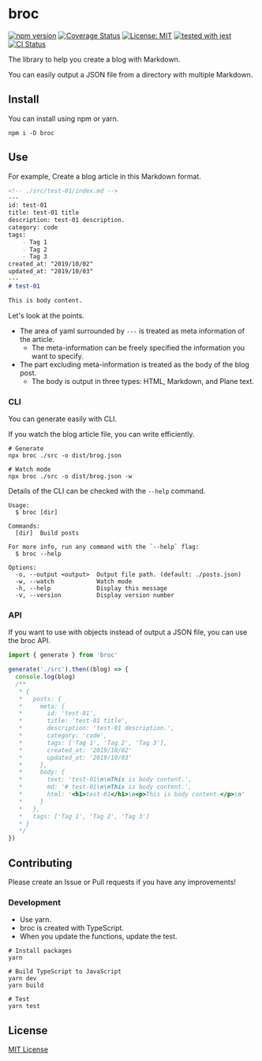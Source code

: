 # broc

[![npm version](https://badge.fury.io/js/broc.svg)](https://badge.fury.io/js/broc)
[![Coverage Status](https://coveralls.io/repos/github/kimulaco/broc/badge.svg)](https://coveralls.io/github/kimulaco/broc)
[![License: MIT](https://img.shields.io/badge/License-MIT-green.svg)](https://opensource.org/licenses/MIT)
[![tested with jest](https://img.shields.io/badge/tested_with-jest-99424f.svg)](https://github.com/facebook/jest)
[![CI Status](https://circleci.com/gh/kimulaco/broc.svg?style=svg)](https://circleci.com/gh/kimulaco/broc)

The library to help you create a blog with Markdown.

You can easily output a JSON file from a directory with multiple Markdown.

## Install

You can install using npm or yarn.

```shell
npm i -D broc
```

## Use

For example, Create a blog article in this Markdown format.

```md
<!-- ./src/test-01/index.md -->
---
id: test-01
title: test-01 title
description: test-01 description.
category: code
tags:
    - Tag 1
    - Tag 2
    - Tag 3
created_at: "2019/10/02"
updated_at: "2019/10/03"
---
# test-01

This is body content.
```

Let's look at the points.

- The area of yaml surrounded by `---` is treated as meta information of the article.
    - The meta-information can be freely specified the information you want to specify.
- The part excluding meta-information is treated as the body of the blog post.
    - The body is output in three types: HTML, Markdown, and Plane text.

### CLI

You can generate easily with CLI.

If you watch the blog article file, you can write efficiently.

```shell
# Generate
npx broc ./src -o dist/brog.json

# Watch mode
npx broc ./src -o dist/brog.json -w
```

Details of the CLI can be checked with the `--help` command.

```
Usage:
  $ broc [dir]

Commands:
  [dir]  Build posts

For more info, run any command with the `--help` flag:
  $ broc --help

Options:
  -o, --output <output>  Output file path. (default: ./posts.json)
  -w, --watch            Watch mode
  -h, --help             Display this message
  -v, --version          Display version number
```

### API

If you want to use with objects instead of output a JSON file, you can use the broc API.

```js
import { generate } from 'broc'

generate('./src').then((blog) => {
  console.log(blog)
  /**
   * {
   *   posts: {
   *     meta: {
   *       id: 'test-01',
   *       title: 'test-01 title',
   *       description: 'test-01 description.',
   *       category: 'code',
   *       tags: ['Tag 1', 'Tag 2', 'Tag 3'],
   *       created_at: '2019/10/02'
   *       updated_at: '2019/10/03'
   *     },
   *     body: {
   *       text: 'test-01\n\nThis is body content.',
   *       md: '# test-01\n\nThis is body content.',
   *       html: '<h1>test-01</h1>\n<p>This is body content.</p>\n'
   *     }
   *   },
   *   tags: ['Tag 1', 'Tag 2', 'Tag 3']
   * }
   */
})
```

## Contributing

Please create an Issue or Pull requests if you have any improvements!

### Development

- Use yarn.
- broc is created with TypeScript.
- When you update the functions, update the test.

```shell
# Install packages
yarn

# Build TypeScript to JavaScript
yarn dev
yarn build

# Test
yarn test
```

## License

[MIT License](LICENSE)
